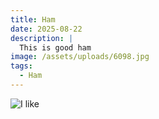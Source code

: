 ```yaml
---
title: Ham
date: 2025-08-22
description: |
  This is good ham
image: /assets/uploads/6098.jpg
tags:
  - Ham
---
```





![I like](/assets/uploads/6099.jpg)